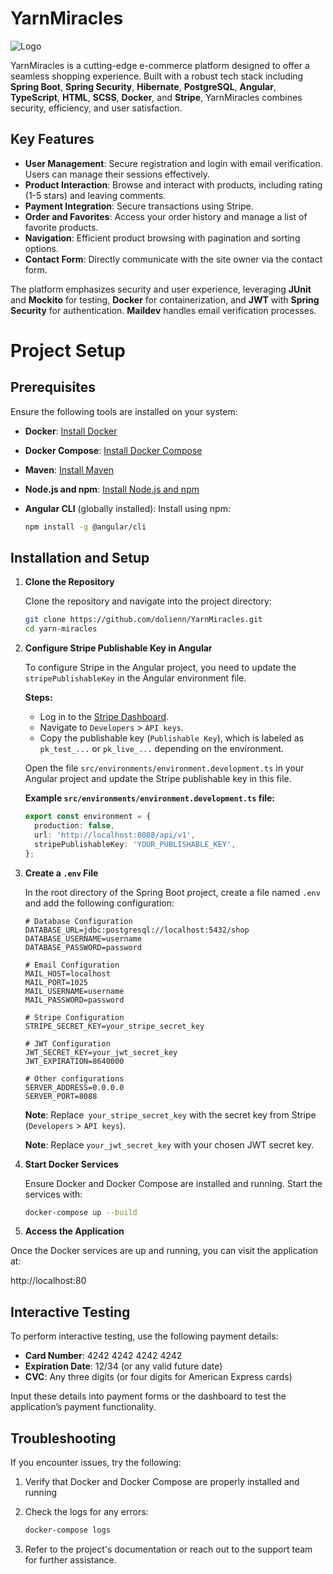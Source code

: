 # YarnMiracles


![Logo](https://i.ibb.co/DVR4fgg/temporary-logo-02.png)


YarnMiracles is a cutting-edge e-commerce platform designed to offer a seamless shopping experience. Built with a robust tech stack including **Spring Boot**, **Spring Security**, **Hibernate**, **PostgreSQL**, **Angular**, **TypeScript**, **HTML**, **SCSS**, **Docker**, and **Stripe**, YarnMiracles combines security, efficiency, and user satisfaction.

## Key Features

- **User Management**: Secure registration and login with email verification. Users can manage their sessions effectively.
- **Product Interaction**: Browse and interact with products, including rating (1-5 stars) and leaving comments.
- **Payment Integration**: Secure transactions using Stripe.
- **Order and Favorites**: Access your order history and manage a list of favorite products.
- **Navigation**: Efficient product browsing with pagination and sorting options.
- **Contact Form**: Directly communicate with the site owner via the contact form.

The platform emphasizes security and user experience, leveraging **JUnit** and **Mockito** for testing, **Docker** for containerization, and **JWT** with **Spring Security** for authentication. **Maildev** handles email verification processes.

# Project Setup

## Prerequisites

Ensure the following tools are installed on your system:

- **Docker**: [Install Docker](https://docs.docker.com/get-docker/)
- **Docker Compose**: [Install Docker Compose](https://docs.docker.com/compose/install/)
- **Maven**: [Install Maven](https://maven.apache.org/install.html)
- **Node.js and npm**: [Install Node.js and npm](https://nodejs.org/)
- **Angular CLI** (globally installed): Install using npm:
  
  ```bash
  npm install -g @angular/cli

## Installation and Setup

1. **Clone the Repository**

   Clone the repository and navigate into the project directory:

   ```bash
   git clone https://github.com/dolienn/YarnMiracles.git
   cd yarn-miracles

2. **Configure Stripe Publishable Key in Angular**

   To configure Stripe in the Angular project, you need to update the `stripePublishableKey` in the Angular environment file.

   **Steps:**

   - Log in to the [Stripe Dashboard](https://dashboard.stripe.com).
   - Navigate to `Developers` > `API keys`.
   - Copy the publishable key (`Publishable Key`), which is labeled as `pk_test_...` or `pk_live_...` depending on the environment.

   Open the file `src/environments/environment.development.ts` in your Angular project and update the Stripe publishable key in this file.

   **Example `src/environments/environment.development.ts` file:**

   ```typescript
   export const environment = {
     production: false,
     url: 'http://localhost:8088/api/v1',
     stripePublishableKey: 'YOUR_PUBLISHABLE_KEY',
   };

3. **Create a `.env` File**

   In the root directory of the Spring Boot project, create a file named `.env` and add the following configuration:

   ```dotenv
   # Database Configuration
   DATABASE_URL=jdbc:postgresql://localhost:5432/shop
   DATABASE_USERNAME=username
   DATABASE_PASSWORD=password

   # Email Configuration
   MAIL_HOST=localhost
   MAIL_PORT=1025
   MAIL_USERNAME=username
   MAIL_PASSWORD=password

   # Stripe Configuration
   STRIPE_SECRET_KEY=your_stripe_secret_key

   # JWT Configuration
   JWT_SECRET_KEY=your_jwt_secret_key
   JWT_EXPIRATION=8640000

   # Other configurations
   SERVER_ADDRESS=0.0.0.0
   SERVER_PORT=8088
   ```
   
   **Note**: Replace` your_stripe_secret_key` with the secret key from Stripe (`Developers` > `API keys`).
   
   **Note**: Replace `your_jwt_secret_key` with your chosen JWT secret key. 

4. **Start Docker Services**

   Ensure Docker and Docker Compose are installed and running. Start the services with:

   ```bash
   docker-compose up --build

5. **Access the Application**

  Once the Docker services are up and running, you can visit the application at:

  http://localhost:80

## Interactive Testing

To perform interactive testing, use the following payment details:

- **Card Number**: 4242 4242 4242 4242
- **Expiration Date**: 12/34 (or any valid future date)
- **CVC**: Any three digits (or four digits for American Express cards)

Input these details into payment forms or the dashboard to test the application’s payment functionality.

## Troubleshooting

If you encounter issues, try the following:

1. Verify that Docker and Docker Compose are properly installed and running

2. Check the logs for any errors:

   ```bash
   docker-compose logs

3. Refer to the project's documentation or reach out to the support team for further assistance.
